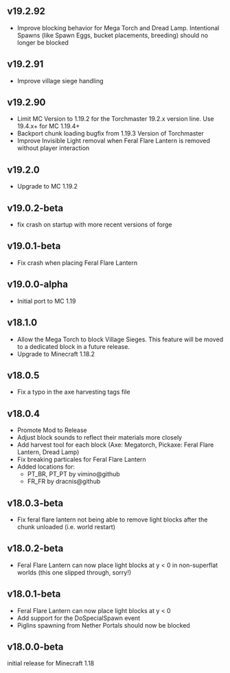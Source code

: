 ## v19.2.92
- Improve blocking behavior for Mega Torch and Dread Lamp. Intentional Spawns (like Spawn Eggs, bucket placements, breeding) should no longer be blocked

## v19.2.91
- Improve village siege handling

## v19.2.90
- Limit MC Version to 1.19.2 for the Torchmaster 19.2.x version line. Use 19.4.x+ for MC 1.19.4+
- Backport chunk loading bugfix from 1.19.3 Version of Torchmaster
- Improve Invisible Light removal when Feral Flare Lantern is removed without player interaction

## v19.2.0
- Upgrade to MC 1.19.2

## v19.0.2-beta
- fix crash on startup with more recent versions of forge

## v19.0.1-beta
- Fix crash when placing Feral Flare Lantern

## v19.0.0-alpha
- Initial port to MC 1.19

## v18.1.0
- Allow the Mega Torch to block Village Sieges. This feature will be moved to a dedicated block in a future release.
- Upgrade to Minecraft 1.18.2

## v18.0.5
- Fix a typo in the axe harvesting tags file

## v18.0.4
- Promote Mod to Release
- Adjust block sounds to reflect their materials more closely
- Add harvest tool for each block (Axe: Megatorch, Pickaxe: Feral Flare Lantern, Dread Lamp)
- Fix breaking particales for Feral Flare Lantern
- Added locations for:
  - PT_BR, PT_PT by vimino@github
  - FR_FR by dracnis@github

## v18.0.3-beta
- Fix feral flare lantern not being able to remove light blocks after the chunk unloaded (i.e. world restart)

## v18.0.2-beta
- Feral Flare Lantern can now place light blocks at y < 0 in non-superflat worlds (this one slipped through, sorry!)

## v18.0.1-beta
- Feral Flare Lantern can now place light blocks at y < 0
- Add support for the DoSpecialSpawn event
- Piglins spawning from Nether Portals should now be blocked

## v18.0.0-beta
initial release for Minecraft 1.18
